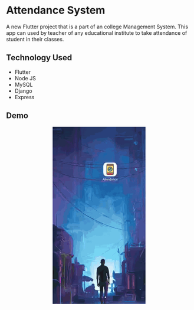 # Attendance System

A new Flutter project that is a part of an college Management System.
This app can used by teacher of any educational institute to take attendance of student in their classes.

## Technology Used

- Flutter
- Node JS
- MySQL
- Django
- Express

## Demo

<p align="center">
<img src="https://raw.githubusercontent.com/Sagarpoudel122/AttendanceSystem/master/demo/demo.gif"/>
</p>
